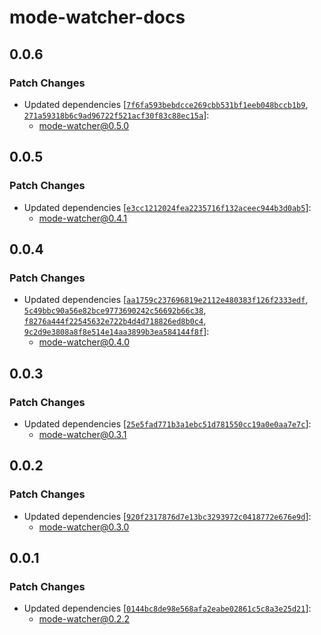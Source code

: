 # mode-watcher-docs

## 0.0.6

### Patch Changes

- Updated dependencies [[`7f6fa593bebdcce269cbb531bf1eeb048bccb1b9`](https://github.com/svecosystem/mode-watcher/commit/7f6fa593bebdcce269cbb531bf1eeb048bccb1b9), [`271a59318b6c9ad96722f521acf30f83c88ec15a`](https://github.com/svecosystem/mode-watcher/commit/271a59318b6c9ad96722f521acf30f83c88ec15a)]:
  - mode-watcher@0.5.0

## 0.0.5

### Patch Changes

- Updated dependencies [[`e3cc1212024fea2235716f132aceec944b3d0ab5`](https://github.com/svecosystem/mode-watcher/commit/e3cc1212024fea2235716f132aceec944b3d0ab5)]:
  - mode-watcher@0.4.1

## 0.0.4

### Patch Changes

- Updated dependencies [[`aa1759c237696819e2112e480383f126f2333edf`](https://github.com/svecosystem/mode-watcher/commit/aa1759c237696819e2112e480383f126f2333edf), [`5c49bbc90a56e82bce9773690242c56692b66c38`](https://github.com/svecosystem/mode-watcher/commit/5c49bbc90a56e82bce9773690242c56692b66c38), [`f8276a444f22545632e722b4d4d718826ed8b0c4`](https://github.com/svecosystem/mode-watcher/commit/f8276a444f22545632e722b4d4d718826ed8b0c4), [`9c2d9e3808a8f8e514e14aa3899b3ea584144f8f`](https://github.com/svecosystem/mode-watcher/commit/9c2d9e3808a8f8e514e14aa3899b3ea584144f8f)]:
  - mode-watcher@0.4.0

## 0.0.3

### Patch Changes

- Updated dependencies [[`25e5fad771b3a1ebc51d781550cc19a0e0aa7e7c`](https://github.com/svecosystem/mode-watcher/commit/25e5fad771b3a1ebc51d781550cc19a0e0aa7e7c)]:
  - mode-watcher@0.3.1

## 0.0.2

### Patch Changes

- Updated dependencies [[`920f2317876d7e13bc3293972c0418772e676e9d`](https://github.com/svecosystem/mode-watcher/commit/920f2317876d7e13bc3293972c0418772e676e9d)]:
  - mode-watcher@0.3.0

## 0.0.1

### Patch Changes

- Updated dependencies [[`0144bc8de98e568afa2eabe02861c5c8a3e25d21`](https://github.com/svecosystem/mode-watcher/commit/0144bc8de98e568afa2eabe02861c5c8a3e25d21)]:
  - mode-watcher@0.2.2
